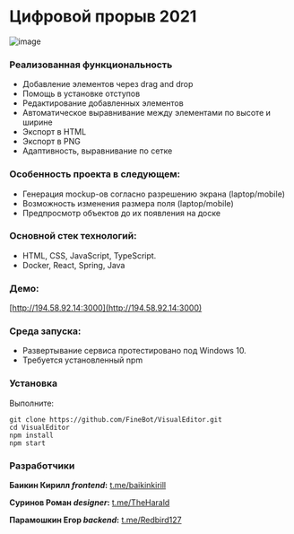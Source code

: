 
# Цифровой прорыв 2021
![image](https://user-images.githubusercontent.com/10910903/169838111-93db796f-8a98-491a-ac76-3fd22c3e2055.png)






### Реализованная функциональность
- Добавление элементов через drag and drop
- Помощь в установке отступов
- Редактирование добавленных элементов
- Автоматическое выравнивание между элементами по высоте и ширине
- Экспорт в HTML
- Экспорт в PNG
- Адаптивность, выравнивание по сетке

### Особенность проекта в следующем:
- Генерация mockup-ов согласно разрешению экрана (laptop/mobile)
- Возможность изменения размера поля (laptop/mobile)
- Предпросмотр объектов до их появления на доске

### Основной стек технологий:
- HTML, CSS, JavaScript, TypeScript.
- Docker, React, Spring, Java

### Демо:
[http://194.58.92.14:3000](http://194.58.92.14:3000)

### Среда запуска:
- Развертывание сервиса протестировано под Windows 10.
- Требуется установленный npm

### Установка
Выполните:
```
git clone https://github.com/FineBot/VisualEditor.git
cd VisualEditor
npm install
npm start
```

### Разработчики
**Баикин Кирилл *frontend*:** [t.me/baikinkirill](https://t.me/baikinkirill)

**Суринов Роман *designer*:** [t.me/TheHarald](https://t.me/TheHarald)

**Парамошкин Егор *backend*:** [t.me/Redbird127](https://t.me/Redbird127)
